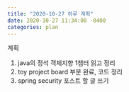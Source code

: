 ```yaml
---
title: "2020-10-27 하루 계획"
date: 2020-10-27 11:34:00 -0400
categories: plan
---
```


계획
1. java의 정석 객체지향 1챕터 읽고 정리
2. toy project board 부분 완료, 코드 정리
3. spring security 포스트 할 글 쓰기